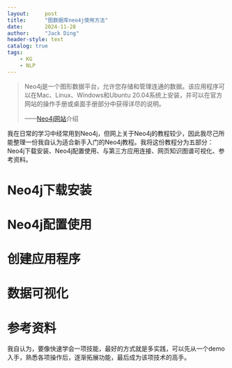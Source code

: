 ```yaml
---
layout:     post
title:      "图数据库neo4j使用方法"
date:       2024-11-28
author:     "Jack Ding"
header-style: text
catalog: true
tags:
    - KG
	- NLP
---
```


> Neo4j是一个图形数据平台，允许您存储和管理连通的数据。该应用程序可以在Mac、Linux、Windows和Ubuntu 20.04系统上安装，并可以在官方网站的操作手册或桌面手册部分中获得详尽的说明。 
>
> ——[Neo4j网站](https://neo4j.ac.cn/)介绍

我在日常的学习中经常用到Neo4j，但网上关于Neo4j的教程较少，因此我尽己所能整理一份我自认为适合新手入门的Neo4j教程。我将这份教程分为五部分：Neo4j下载安装、Neo4j配置使用、与第三方应用连接、网页知识图谱可视化、参考资料。

# Neo4j下载安装



# Neo4j配置使用



# 创建应用程序



# 数据可视化



# 参考资料



我自认为，要像快速学会一项技能，最好的方式就是多实践，可以先从一个demo入手，熟悉各项操作后，逐渐拓展功能，最后成为该项技术的高手。